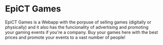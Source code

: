 # EpiCT Games

EpiCT Games is a Webapp with the porpuse of selling games (digitally or physically) and it also has the funcionality of advertising and promoting your gaming events if you're a company.
Buy your games here with the best prices and promote your events to a vast number of people!

